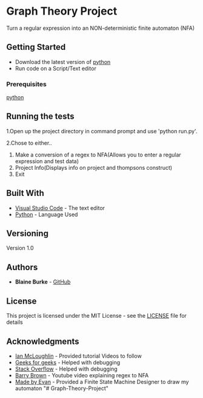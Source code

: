 # Graph Theory Project

Turn a regular expression into an NON-deterministic finite automaton (NFA)

## Getting Started

* Download the latest version of [python]((https://www.python.org/downloads/))
* Run code on a Script/Text editor


### Prerequisites

[python]((https://www.python.org/downloads/))

## Running the tests

1.Open up the project directory in command prompt and use 'python run.py'.

2.Chose to either..

 1) Make a conversion of a regex to  NFA(Allows you to enter a regular expression and test data)
 2) Project Info(Displays info on project and thompsons construct)
 3) Exit

## Built With

* [Visual Studio Code](https://code.visualstudio.com/) - The text editor
* [Python](https://www.python.org/) - Language Used

## Versioning

Version 1.0

## Authors

* **Blaine Burke** - [GitHub](https://github.com/BurkeBlaine1999)

## License

This project is licensed under the MIT License - see the [LICENSE](https://github.com/BurkeBlaine1999/Graph-Theory-Project/blob/master/LICENSE) file for details

## Acknowledgments

* [Ian McLoughlin](https://github.com/ianmcloughlin) - Provided tutorial Videos to follow
* [Geeks for geeks](https://www.geeksforgeeks.org/) - Helped with debugging 
* [Stack Overflow](https://stackoverflow.com/) - Helped with debugging 
* [Barry Brown](https://www.youtube.com/watch?v=RYNN-tb9WxI&t=110s) - Youtube video explaining regex to NFA
* [Made by Evan](http://madebyevan.com/fsm/) - Provided a Finite State Machine Designer to draw my automaton
"# Graph-Theory-Project" 
